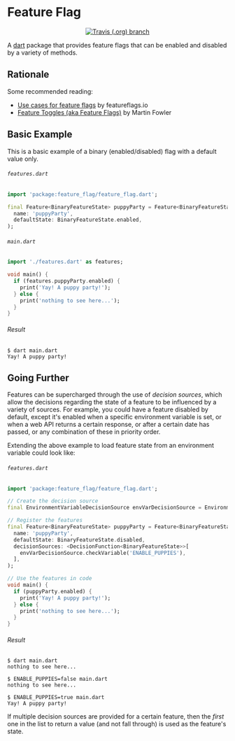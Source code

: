 # Feature Flag
<p align="center">
  <a href="https://travis-ci.org/lachholden/feature-flag"><img alt="Travis (.org) branch" src="https://img.shields.io/travis/lachholden/feature-flag/master"></a>
<p>

A [dart](https://dart.dev) package that provides feature flags that can be enabled and disabled by a variety of methods.

## Rationale
Some recommended reading:

* [Use cases for feature flags](http://featureflags.io/feature-flag-uses/) by featureflags.io
* [Feature Toggles (aka Feature Flags)](https://martinfowler.com/articles/feature-toggles.html) by Martin Fowler

## Basic Example
This is a basic example of a binary (enabled/disabled) flag with a default value only.

###### `features.dart`
```dart
import 'package:feature_flag/feature_flag.dart';

final Feature<BinaryFeatureState> puppyParty = Feature<BinaryFeatureState>(
  name: 'puppyParty',
  defaultState: BinaryFeatureState.enabled,
);
```

###### `main.dart`
```dart
import './features.dart' as features;

void main() {
  if (features.puppyParty.enabled) {
    print('Yay! A puppy party!');
  } else {
    print('nothing to see here...');
  }
}
```

###### Result
```console
$ dart main.dart
Yay! A puppy party!
```

## Going Further
Features can be supercharged through the use of *decision sources*, which allow the decisions regarding the state of a feature to be influenced by a variety of sources. For example, you could have a feature disabled by default, except it's enabled when a specific environment variable is set, or when a web API returns a certain response, or after a certain date has passed, or any combination of these in priority order.

Extending the above example to load feature state from an environment variable could look like:

###### `features.dart`
```dart
import 'package:feature_flag/feature_flag.dart';

// Create the decision source
final EnvironmentVariableDecisionSource envVarDecisionSource = EnvironmentVariableDecisionSource();

// Register the features
final Feature<BinaryFeatureState> puppyParty = Feature<BinaryFeatureState>(
  name: 'puppyParty',
  defaultState: BinaryFeatureState.disabled,
  decisionSources: <DecisionFunction<BinaryFeatureState>>[
    envVarDecisionSource.checkVariable('ENABLE_PUPPIES'),
  ],
);

// Use the features in code
void main() {
  if (puppyParty.enabled) {
    print('Yay! A puppy party!');
  } else {
    print('nothing to see here...');
  }
}
```

###### Result
```console
$ dart main.dart
nothing to see here...

$ ENABLE_PUPPIES=false main.dart
nothing to see here...

$ ENABLE_PUPPIES=true main.dart
Yay! A puppy party!
```

If multiple decision sources are provided for a certain feature, then the *first* one in the list to return a value (and not fall through) is used as the feature's state.
